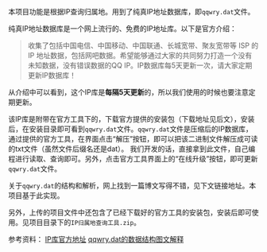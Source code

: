 ﻿本项目功能是根据IP查询归属地。用到了纯真IP地址数据库，即`qqwry.dat`文件。

纯真IP地址数据库是一个网上流行的、免费的IP地址库。以下是官方介绍：

>收集了包括中国电信、中国移动、中国联通、长城宽带、聚友宽带等 ISP 的 IP 地址数据，包括网吧数据。希望能够通过大家的共同努力打造一个没有未知数据，没有错误数据的QQ IP。IP数据库每5天更新一次，请大家定期更新IP数据库！

从介绍中可以看到，这个IP库是**每隔5天更新**的，所以我们使用的时候也要注意定期更新。

该IP库是附带在官方工具下的，下载官方提供的安装包（下载地址见后文），安装后，在安装目录即可看到`qqwry.dat`文件。`qqwry.dat`文件是压缩后的IP数据库，通过提供的官方工具，在界面点击“解压”按钮，即可以把该二进制文件解压成可读的txt文件（虽然文件后缀名还是dat）。 我们开发的话，直接拿到此文件，自己编程进行读取、查询即可。另外，点击官方工具界面上的“在线升级”按钮，即可更新`qqwry.dat`文件。

关于`qqwry.dat`的结构和解析，网上找到一篇博文写得不错，见下文链接地址。本项目基于此实现。

另外，上传的项目文件中还包含了已经下载好的官方工具的安装包，安装后即可使用。见项目目录下的`IP归属地查询工具.zip`。

参考资料：
[IP库官方地址](http://www.cz88.net/fox)
[qqwry.dat的数据结构图文解释](https://www.jb51.net/article/17197_all.htm)